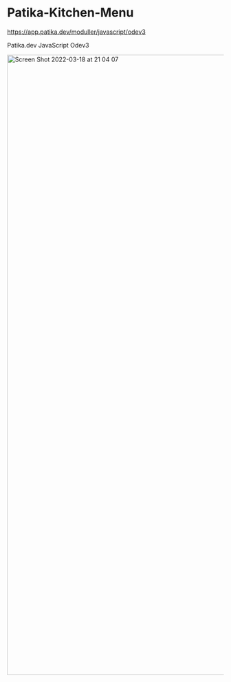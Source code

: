 # Patika-Kitchen-Menu
https://app.patika.dev/moduller/javascript/odev3

Patika.dev JavaScript Odev3

<img width="1439" alt="Screen Shot 2022-03-18 at 21 04 07" src="https://user-images.githubusercontent.com/37042995/159058969-4b4f5d7e-3e1e-4ebf-88ce-3cd92a25156e.png">
